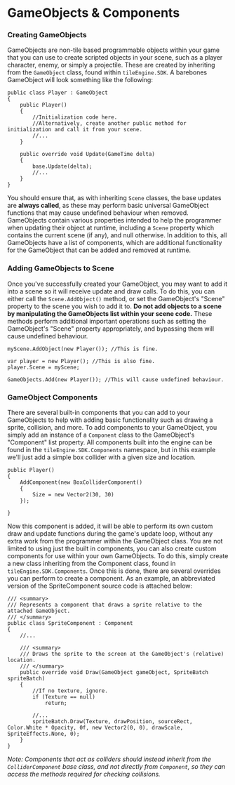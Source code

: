 # GameObjects & Components
### Creating GameObjects
GameObjects are non-tile based programmable objects within your game that you can use to create scripted objects in your scene, such as a player
character, enemy, or simply a projectile. These are created by inheriting from the `GameObject` class, found within `tileEngine.SDK`. A barebones
GameObject will look something like the following:

```
public class Player : GameObject
{
    public Player()
    {
        //Initialization code here.
        //Alternatively, create another public method for initialization and call it from your scene.
        //...
    }

    public override void Update(GameTime delta)
    {
        base.Update(delta);
        //...
    }
}
```

You should ensure that, as with inheriting `Scene` classes, the base updates are **always called**, as these may perform basic universal GameObject
functions that may cause undefined behaviour when removed. GameObjects contain various properties intended to help the programmer when updating
their object at runtime, including a `Scene` property which contains the current scene (if any), and null otherwise. In addition to this, all
GameObjects have a list of components, which are additional functionality for the GameObject that can be added and removed at runtime.

### Adding GameObjects to Scene
Once you've successfully created your GameObject, you may want to add it into a scene so it will receive update and draw calls. To do this, you can 
either call the `Scene.AddObject()` method, or set the GameObject's "Scene" property to the scene you wish to add it to. **Do not add objects to a
scene by manipulating the GameObjects list within your scene code.** These methods perform additional important operations such as setting the 
GameObject's "Scene" property appropriately, and bypassing them will cause undefined behaviour.

```
myScene.AddObject(new Player()); //This is fine.

var player = new Player(); //This is also fine.
player.Scene = myScene;

GameObjects.Add(new Player()); //This will cause undefined behaviour.
```

### GameObject Components
There are several built-in components that you can add to your GameObjects to help with adding basic functionality such as drawing a sprite,
collision, and more. To add components to your GameObject, you simply add an instance of a `Component` class to the GameObject's "Component"
list property. All components built into the engine can be found in the `tileEngine.SDK.Components` namespace, but in this example we'll just add
a simple box collider with a given size and location.

```
public Player()
{
    AddComponent(new BoxColliderComponent()
    {
        Size = new Vector2(30, 30)
    });

}
```

Now this component is added, it will be able to perform its own custom draw and update functions during the game's update loop, without any
extra work from the programmer within the GameObject class. You are not limited to using just the built in components, you can also create custom
components for use within your own GameObjects. To do this, simply create a new class inheriting from the Component class, found in
`tileEngine.SDK.Components`. Once this is done, there are several overrides you can perform to create a component. As an example, an abbreviated
version of the SpriteComponent source code is attached below:

```
/// <summary>
/// Represents a component that draws a sprite relative to the attached GameObject.
/// </summary>
public class SpriteComponent : Component
{
    //...

    /// <summary>
    /// Draws the sprite to the screen at the GameObject's (relative) location.
    /// </summary>
    public override void Draw(GameObject gameObject, SpriteBatch spriteBatch)
    {
        //If no texture, ignore.
        if (Texture == null)
            return;

        //...
        spriteBatch.Draw(Texture, drawPosition, sourceRect, Color.White * Opacity, 0f, new Vector2(0, 0), drawScale, SpriteEffects.None, 0);
    }
}
```
*Note: Components that act as colliders should instead inherit from the `ColliderComponent` base class, and not directly from `Component`, so they
can access the methods required for checking collisions.*